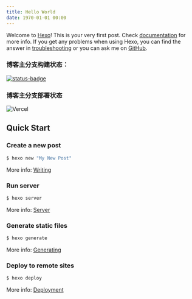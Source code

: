 ```yaml
---
title: Hello World
date: 1970-01-01 00:00
---
```

Welcome to [Hexo](https://hexo.io/)! This is your very first post. Check [documentation](https://hexo.io/docs/) for more info. If you get any problems when using Hexo, you can find the answer in [troubleshooting](https://hexo.io/docs/troubleshooting.html) or you can ask me on [GitHub](https://github.com/hexojs/hexo/issues).

### 博客主分支构建状态：
[![status-badge](https://ci.6leo6.com/api/badges/66Leo66/blog/status.svg?branch=main)](https://ci.6leo6.com/66Leo66/blog/branches/main)

### 博客主分支部署状态
![Vercel](http://therealsujitk-vercel-badge.vercel.app/?app=blog-tawny-five-93)

## Quick Start

### Create a new post

``` bash
$ hexo new "My New Post"
```

More info: [Writing](https://hexo.io/docs/writing.html)

### Run server

``` bash
$ hexo server
```

More info: [Server](https://hexo.io/docs/server.html)

### Generate static files

``` bash
$ hexo generate
```

More info: [Generating](https://hexo.io/docs/generating.html)

### Deploy to remote sites

``` bash
$ hexo deploy
```

More info: [Deployment](https://hexo.io/docs/one-command-deployment.html)
